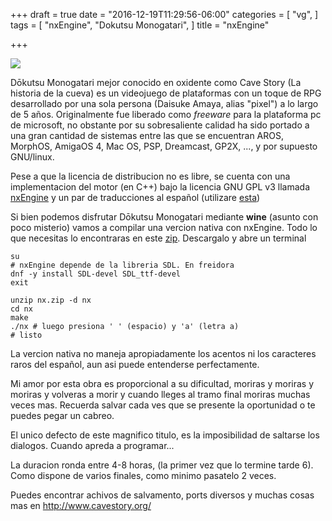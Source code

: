 +++
draft = true
date = "2016-12-19T11:29:56-06:00"
categories = [
  "vg",
]
tags = [
  "nxEngine", "Dokutsu Monogatari",
]
title = "nxEngine"

+++

![](../Dokutsu.jpg)

Dōkutsu Monogatari mejor conocido en oxidente como Cave Story (La historia de la
cueva) es un videojuego de plataformas con un toque de RPG desarrollado por una
sola persona (Daisuke Amaya, alias "pixel") a lo largo de 5 años. Originalmente
fue liberado como *freeware* para la plataforma pc de microsoft, no obstante por
su sobresaliente calidad ha sido portado a una gran cantidad de sistemas entre
las que se encuentran AROS, MorphOS, AmigaOS 4, Mac OS, PSP, Dreamcast, GP2X,
..., y por supuesto GNU/linux.

Pese a que la licencia de distribucion no es libre, se cuenta con una
implementacion del motor (en C++) bajo la licencia GNU GPL v3 llamada
[nxEngine](http://nxengine.sourceforge.net/) y un par de traducciones al español
(utilizare [esta](http://www.romhacking.net/translations/2172/))

Si bien podemos disfrutar Dōkutsu Monogatari mediante **wine** (asunto con poco
misterio) vamos a compilar una vercion nativa con nxEngine. Todo lo que
necesitas lo encontraras en este [zip](../nx.zip). Descargalo y abre un terminal

    su
    # nxEngine depende de la libreria SDL. En freidora
    dnf -y install SDL-devel SDL_ttf-devel
    exit

    unzip nx.zip -d nx
    cd nx
    make
    ./nx # luego presiona ' ' (espacio) y 'a' (letra a)
    # listo

La vercion nativa no maneja apropiadamente los acentos ni los caracteres raros
del español, aun asi puede entenderse perfectamente.

Mi amor por esta obra es proporcional a su dificultad, moriras y moriras y
moriras y volveras a morir y cuando lleges al tramo final moriras muchas veces
mas. Recuerda salvar cada ves que se presente la oportunidad o te puedes pegar
un cabreo.

El unico defecto de este magnifico titulo, es la imposibilidad de saltarse los
dialogos. Cuando apreda a programar...

La duracion ronda entre 4-8 horas, (la primer vez que lo termine tarde 6). Como
dispone de varios finales, como minimo pasatelo 2 veces.

Puedes encontrar achivos de salvamento, ports diversos y muchas cosas mas en
http://www.cavestory.org/

